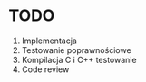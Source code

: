 # TODO
1) Implementacja
2) Testowanie poprawnościowe
3) Kompilacja C i C++ testowanie
4) Code review
